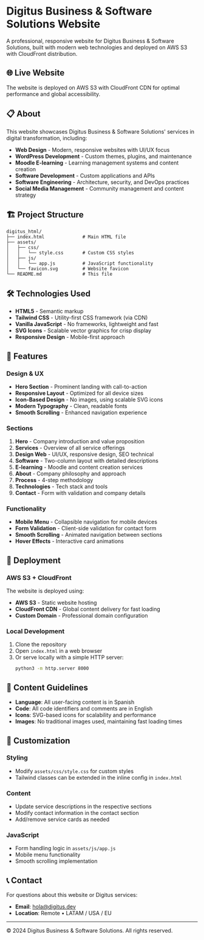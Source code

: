 # Digitus Business & Software Solutions Website

A professional, responsive website for Digitus Business & Software Solutions, built with modern web technologies and deployed on AWS S3 with CloudFront distribution.

## 🌐 Live Website

The website is deployed on AWS S3 with CloudFront CDN for optimal performance and global accessibility.

## 📋 About

This website showcases Digitus Business & Software Solutions' services in digital transformation, including:

- **Web Design** - Modern, responsive websites with UI/UX focus
- **WordPress Development** - Custom themes, plugins, and maintenance
- **Moodle E-learning** - Learning management systems and content creation
- **Software Development** - Custom applications and APIs
- **Software Engineering** - Architecture, security, and DevOps practices
- **Social Media Management** - Community management and content strategy

## 🏗️ Project Structure

```
digitus_html/
├── index.html              # Main HTML file
├── assets/
│   ├── css/
│   │   └── style.css       # Custom CSS styles
│   ├── js/
│   │   └── app.js          # JavaScript functionality
│   └── favicon.svg         # Website favicon
└── README.md               # This file
```

## 🛠️ Technologies Used

- **HTML5** - Semantic markup
- **Tailwind CSS** - Utility-first CSS framework (via CDN)
- **Vanilla JavaScript** - No frameworks, lightweight and fast
- **SVG Icons** - Scalable vector graphics for crisp display
- **Responsive Design** - Mobile-first approach

## 📱 Features

### Design & UX
- **Hero Section** - Prominent landing with call-to-action
- **Responsive Layout** - Optimized for all device sizes
- **Icon-Based Design** - No images, using scalable SVG icons
- **Modern Typography** - Clean, readable fonts
- **Smooth Scrolling** - Enhanced navigation experience

### Sections
1. **Hero** - Company introduction and value proposition
2. **Services** - Overview of all service offerings
3. **Design Web** - UI/UX, responsive design, SEO technical
4. **Software** - Two-column layout with detailed descriptions
5. **E-learning** - Moodle and content creation services
6. **About** - Company philosophy and approach
7. **Process** - 4-step methodology
8. **Technologies** - Tech stack and tools
9. **Contact** - Form with validation and company details

### Functionality
- **Mobile Menu** - Collapsible navigation for mobile devices
- **Form Validation** - Client-side validation for contact form
- **Smooth Scrolling** - Animated navigation between sections
- **Hover Effects** - Interactive card animations

## 🚀 Deployment

### AWS S3 + CloudFront
The website is deployed using:
- **AWS S3** - Static website hosting
- **CloudFront CDN** - Global content delivery for fast loading
- **Custom Domain** - Professional domain configuration

### Local Development
1. Clone the repository
2. Open `index.html` in a web browser
3. Or serve locally with a simple HTTP server:
   ```bash
   python3 -m http.server 8000
   ```

## 📝 Content Guidelines

- **Language**: All user-facing content is in Spanish
- **Code**: All code identifiers and comments are in English
- **Icons**: SVG-based icons for scalability and performance
- **Images**: No traditional images used, maintaining fast loading times

## 🔧 Customization

### Styling
- Modify `assets/css/style.css` for custom styles
- Tailwind classes can be extended in the inline config in `index.html`

### Content
- Update service descriptions in the respective sections
- Modify contact information in the contact section
- Add/remove service cards as needed

### JavaScript
- Form handling logic in `assets/js/app.js`
- Mobile menu functionality
- Smooth scrolling implementation

## 📞 Contact

For questions about this website or Digitus services:
- **Email**: hola@digitus.dev
- **Location**: Remote • LATAM / USA / EU

---

© 2024 Digitus Business & Software Solutions. All rights reserved.